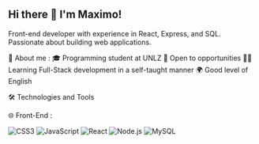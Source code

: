 ## Hi there 👋 I'm Maximo! 

Front-end developer with experience in React, Express, and SQL. Passionate about building web applications.

📌 About me : 
🎓 Programming student at UNLZ
🚀 Open to opportunities
👨‍💻 Learning Full-Stack development in a self-taught manner
🌍 Good level of English

🛠️ Technologies and Tools 

🌐 Front-End : 

![CSS3](https://img.shields.io/badge/CSS3-1572B6?style=for-the-badge&logo=css3&logoColor=white)
![JavaScript](https://img.shields.io/badge/JavaScript-F7DF1E?style=for-the-badge&logo=javascript&logoColor=black)
![React](https://img.shields.io/badge/React-20232A?style=for-the-badge&logo=react&logoColor=61DAFB)
![Node.js](https://img.shields.io/badge/Node.js-43853D?style=for-the-badge&logo=node-dot-js&logoColor=white)
![MySQL](https://img.shields.io/badge/MySQL-005C84?style=for-the-badge&logo=mysql&logoColor=white)
